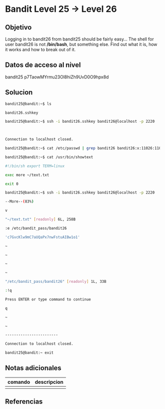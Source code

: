 # Bandit Level 25 → Level 26

## Objetivo
Logging in to bandit26 from bandit25 should be fairly easy… The shell for user bandit26 is not **/bin/bash**, but something else. Find out what it is, how it works and how to break out of it.

## Datos de acceso al nivel
bandit25
p7TaowMYrmu23Ol8hiZh9UvD0O9hpx8d

## Solucion

```bash
bandit25@bandit:~$ ls

bandit26.sshkey

bandit25@bandit:~$ ssh -i bandit26.sshkey bandit26@localhost -p 2220

  

Connection to localhost closed.

bandit25@bandit:~$ cat /etc/passwd | grep bandit26 bandit26:x:11026:11026:bandit level 26:/home/bandit26:/usr/bin/showtext

bandit25@bandit:~$ cat /usr/bin/showtext

#!/bin/sh export TERM=linux

exec more ~/text.txt

exit 0

bandit25@bandit:~$ ssh -i bandit26.sshkey bandit26@localhost -p 2220

--More--(83%)

v

"~/text.txt" [readonly] 6L, 258B

:e /etc/bandit_pass/bandit26

'c7GvcKlw9mC7aUQaPx7nwFstuAIBw1o1'

~

~

~

~

"/etc/bandit_pass/bandit26" [readonly] 1L, 33B

:!q

Press ENTER or type command to continue

q

~

~

------------------------

Connection to localhost closed.

bandit25@bandit:~ exit
```

## Notas adicionales
 | comando | descripcion |
|---------|-------------|
| |  |

## Referencias